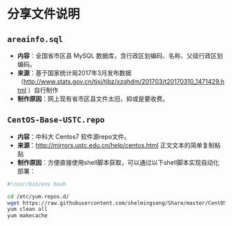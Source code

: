 # 分享文件说明
## `areainfo.sql`
* **内容**：全国省市区县 MySQL 数据库，含行政区划编码、名称、父级行政区划编码。
* **来源**：基于国家统计局2017年3月发布数据（http://www.stats.gov.cn/tjsj/tjbz/xzqhdm/201703/t20170310_1471429.html ）自行制作
* **制作原因**：网上现有省市区县文件太旧，抑或是要收费。

## `CentOS-Base-USTC.repo`
* **内容**：中科大 Centos7 软件源repo文件。
* **来源**：http://mirrors.ustc.edu.cn/help/centos.html 正文文本的简单复制粘贴
* **制作原因**：方便直接使用shell脚本获取，可以通过以下shell脚本实现自动化部署：
```bash
#!/usr/bin/env bash

cd /etc/yum.repos.d/
wget https://raw.githubusercontent.com/shelmingsong/Share/master/CentOS-Base-USTC.repo
yum clean all
yum makecache
```
